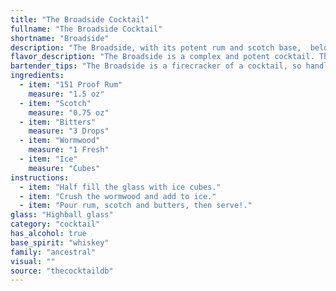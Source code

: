 ```yaml
---
title: "The Broadside Cocktail"
fullname: "The Broadside Cocktail"
shortname: "Broadside"
description: "The Broadside, with its potent rum and scotch base,  belongs to the robust world of **highball cocktails**.  Its origins likely stem from the 19th century, reflecting the era's fascination with strong spirits and bold flavors. The use of wormwood, a key ingredient in absinthe, hints at the cocktail's connection to the historical death in the afternoon era. "
flavor_description: "The Broadside is a complex and potent cocktail. The 151 Proof rum delivers a fiery, boozy kick, while the Scotch adds smoky depth. The bitters lend a bitter, herbaceous touch, while the wormwood introduces an earthy, almost medicinal note. The ice chills the drink, tempering the heat and highlighting the individual flavors. Overall, the Broadside is a bold, daring drink with a lingering finish that leaves you wanting more. "
bartender_tips: "The Broadside is a firecracker of a cocktail, so handle the 151 proof rum with respect.  Chill your glassware for a truly icy experience.  Use a good quality Scotch, as it will be the backbone of the drink.  A dash of Angostura bitters will add a spicy kick, and absinthe will provide a subtle, herbaceous aroma.  Remember, less is more with the wormwood.  Build the drink over ice, stir gently, and garnish with a lemon twist.  Enjoy responsibly! "
ingredients:
  - item: "151 Proof Rum"
    measure: "1.5 oz"
  - item: "Scotch"
    measure: "0.75 oz"
  - item: "Bitters"
    measure: "3 Drops"
  - item: "Wormwood"
    measure: "1 Fresh"
  - item: "Ice"
    measure: "Cubes"
instructions:
  - item: "Half fill the glass with ice cubes."
  - item: "Crush the wormwood and add to ice."
  - item: "Pour rum, scotch and butters, then serve!."
glass: "Highball glass"
category: "cocktail"
has_alcohol: true
base_spirit: "whiskey"
family: "ancestral"
visual: ""
source: "thecocktaildb"
---
```


